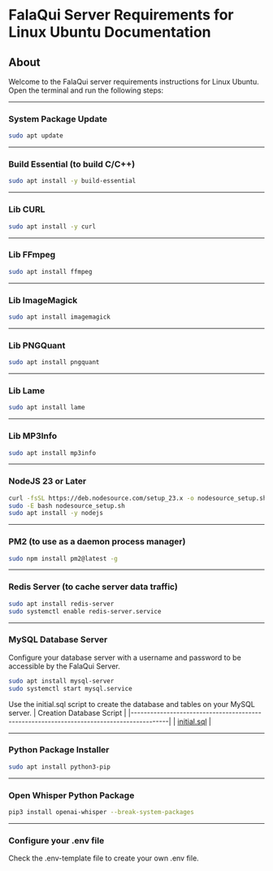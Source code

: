 # FalaQui Server Requirements for Linux Ubuntu Documentation

## About
Welcome to the FalaQui server requirements instructions for Linux Ubuntu. Open the terminal and run the following steps:

---

### System Package Update
```bash
sudo apt update
```

---

### Build Essential (to build C/C++)
```bash
sudo apt install -y build-essential
```

---

### Lib CURL
```bash
sudo apt install -y curl
```

---

### Lib FFmpeg
```bash
sudo apt install ffmpeg
```

---

### Lib ImageMagick
```bash
sudo apt install imagemagick
```

---

### Lib PNGQuant
```bash
sudo apt install pngquant
```

---

### Lib Lame
```bash
sudo apt install lame
```

---

### Lib MP3Info
```bash
sudo apt install mp3info
```

---

### NodeJS 23 or Later
```bash
curl -fsSL https://deb.nodesource.com/setup_23.x -o nodesource_setup.sh
sudo -E bash nodesource_setup.sh
sudo apt install -y nodejs
```

---

### PM2 (to use as a daemon process manager)
```bash
sudo npm install pm2@latest -g
```

---

### Redis Server (to cache server data traffic)
```bash
sudo apt install redis-server
sudo systemctl enable redis-server.service
```

---

### MySQL Database Server
Configure your database server with a username and password to be accessible by the FalaQui Server.
```bash
sudo apt install mysql-server
sudo systemctl start mysql.service
```

Use the initial.sql script to create the database and tables on your MySQL server.
| Creation Database Script                                                                |
|-----------------------------------------------------------------------------------------|
| [initial.sql](https://github.com/falaqui-open/chat/blob/main/docs/database/initial.sql) |

---

### Python Package Installer
```bash
sudo apt install python3-pip
```

---

### Open Whisper Python Package
```bash
pip3 install openai-whisper --break-system-packages
```

---

### Configure your .env file
Check the .env-template file to create your own .env file.

